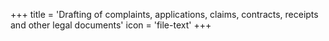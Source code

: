 +++
title = 'Drafting of complaints, applications, claims, contracts, receipts and other legal documents'
icon = 'file-text'
+++